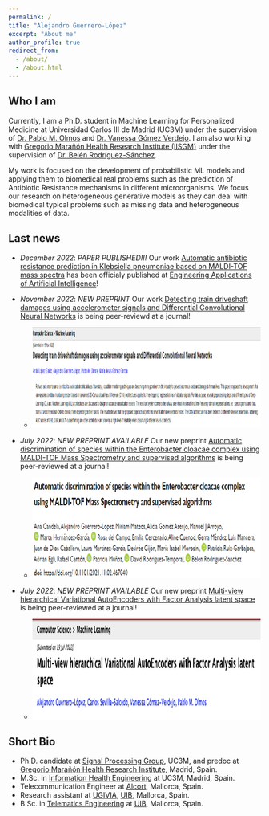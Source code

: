 ```yaml
---
permalink: /
title: "Alejandro Guerrero-López"
excerpt: "About me"
author_profile: true
redirect_from: 
  - /about/
  - /about.html
---
```

Who I am 
------
Currently, I am a Ph.D. student in Machine Learning for Personalized Medicine at Universidad Carlos III de Madrid (UC3M) under the supervision of [Dr. Pablo M. Olmos](http://www.tsc.uc3m.es/~olmos/) and [Dr. Vanessa Gómez Verdejo](https://vanessa.webs.tsc.uc3m.es). I am also working with [Gregorio Marañón Health Research Institute (IISGM)](https://www.iisgm.com) under the supervision of [Dr. Belén Rodríguez-Sánchez](https://scholar.google.es/citations?user=W9sZbBoAAAAJ&hl=es). 

My work is focused on the development of probabilistic ML models and applying them to biomedical real problems such as the prediction of Antibiotic Resistance mechanisms in different microorganisms. We focus our research on heterogeneous generative models as they can deal with biomedical typical problems such as missing data and heterogeneous modalities of data.

Last news
------
- _December 2022_: *PAPER PUBLISHED!!!* Our work [Automatic antibiotic resistance prediction in Klebsiella pneumoniae based on MALDI-TOF mass spectra](https://authors.elsevier.com/a/1gAq53OWJ91094) has been officialy published at [Engineering Applications of Artificial Intelligence](https://www.sciencedirect.com/journal/engineering-applications-of-artificial-intelligence)!

- _November 2022_: *NEW PREPRINT* Our work [Detecting train driveshaft damages using accelerometer signals and Differential Convolutional Neural Networks](https://arxiv.org/abs/2211.09011) is being peer-reviewd at a journal!
  * <img src="../images/trenes.png" width="1000" height="200" />

- _July 2022_: *NEW PREPRINT AVAILABLE* Our new preprint [Automatic discrimination of species within the Enterobacter cloacae complex using MALDI-TOF Mass Spectrometry and supervised algorithms](https://www.biorxiv.org/content/10.1101/2021.11.02.467040) is being peer-reviewed at a journal!
  * <img src="../images/biorxiv_enterobacters.png" width="1000" height="200" />

- _July 2022_: *NEW PREPRINT AVAILABLE* Our new preprint [Multi-view hierarchical Variational AutoEncoders with Factor Analysis latent space](https://arxiv.org/abs/2207.09185) is being peer-reviewed at a journal!
  * <img src="../images/favae-preprint.png" width="1000" height="200" />

Short Bio
------
* Ph.D. candidate at [Signal Processing Group](http://gts.tsc.uc3m.es), UC3M, and predoc at [Gregorio Marañón Health Research Institute](https://www.iisgm.com), Madrid, Spain.
* M.Sc. in [Information Health Engineering](https://www.uc3m.es/master/information-health-engineering) at UC3M, Madrid, Spain.
* Telecommunication Engineer at [Alcort](https://alcort.net), Mallorca, Spain.
* Research assistant at [UGIVIA](http://ugivia.uib.es), [UIB](https://www.uib.cat), Mallorca, Spain.
* B.Sc. in [Telematics Engineering](https://www.uib.eu/Learn/estudis-de-grau/grau/telematica/GTT2-P/) at [UIB](https://www.uib.cat), Mallorca, Spain.
